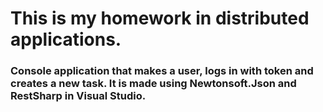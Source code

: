 # This is my homework in distributed applications.
### Console application that makes a user, logs in with token and creates a new task. It is made using Newtonsoft.Json and RestSharp in Visual Studio.